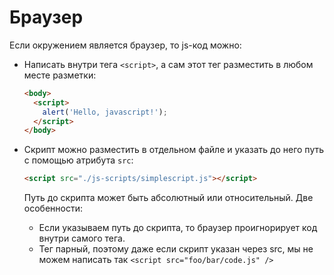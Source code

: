 # Браузер

Если окружением является браузер, то js-код можно:

* Написать внутри тега `<script>`, а сам этот тег разместить в любом месте разметки:

  ```html
  <body>
    <script>
      alert('Hello, javascript!');
    </script>
  </body>
  ```

* Скрипт можно разместить в отдельном файле и указать до него путь с помощью атрибута `src`:

  ```html
  <script src="./js-scripts/simplescript.js"></script>
  ```

  Путь до скрипта может быть абсолютный или относительный. Две особенности:

  * Если указываем путь до скрипта, то браузер проигнорирует код внутри самого тега.
  * Тег парный, поэтому даже если скрипт указан через src, мы не можем написать так `<script src="foo/bar/code.js" />`